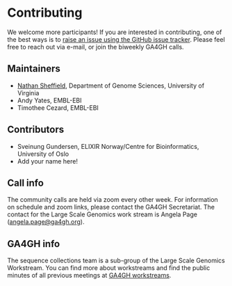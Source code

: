# Contributing

We welcome more participants! If you are interested in contributing, one of the best ways is to [raise an issue using the GitHub issue tracker](https://github.com/ga4gh/seqcol-spec/issues). Please feel free to reach out via e-mail, or join the biweekly GA4GH calls.

## Maintainers

- <a href="http://databio.org">Nathan Sheffield</a>, Department of Genome Sciences, University of Virginia
- Andy Yates, EMBL-EBI
- Timothee Cezard, EMBL-EBI

## Contributors

- Sveinung Gundersen, ELIXIR Norway/Centre for Bioinformatics, University of Oslo
- Add your name here!


## Call info

The community calls are held via zoom every other week. For information on schedule and zoom links, please contact the GA4GH Secretariat. The contact for the Large Scale Genomics work stream is Angela Page (angela.page@ga4gh.org).

## GA4GH info

The sequence collections team is a sub-group of the Large Scale Genomics Workstream. You can find more about workstreams and find the public minutes of all previous meetings at [GA4GH workstreams](https://www.ga4gh.org/how-we-work/workstreams/).


